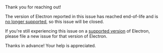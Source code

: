 Thank you for reaching out!

The version of Electron reported in this issue has reached end-of-life and is [no longer supported](https://www.electronjs.org/docs/tutorial/support#supported-versions), so this issue will be closed.

If you're still experiencing this issue on a [supported version](https://www.electronjs.org/releases/stable) of Electron, please file a new issue for that version of Electron.

Thanks in advance! Your help is appreciated.
